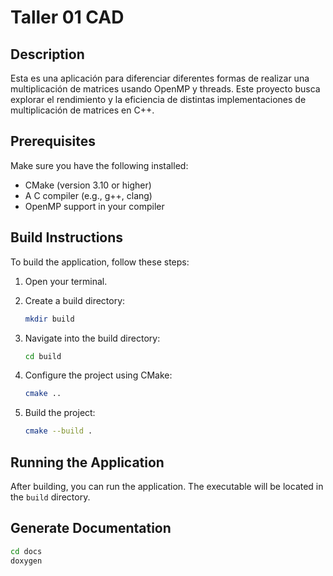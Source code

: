 # Taller 01 CAD

## Description

Esta es una aplicación para diferenciar diferentes formas de realizar una multiplicación de matrices usando OpenMP y threads. Este proyecto busca explorar el rendimiento y la eficiencia de distintas implementaciones de multiplicación de matrices en C++.

## Prerequisites

Make sure you have the following installed:

- CMake (version 3.10 or higher)
- A C compiler (e.g., g++, clang)
- OpenMP support in your compiler

## Build Instructions

To build the application, follow these steps:

1. Open your terminal.

2. Create a build directory:
   ```bash
   mkdir build
   ```

3. Navigate into the build directory:
   ```bash
   cd build
   ```

4. Configure the project using CMake:
   ```bash
   cmake ..
   ```

5. Build the project:
   ```bash
   cmake --build .
   ```

## Running the Application

After building, you can run the application. The executable will be located in the `build` directory.

## Generate Documentation
   ```bash
   cd docs
   doxygen
   ```


